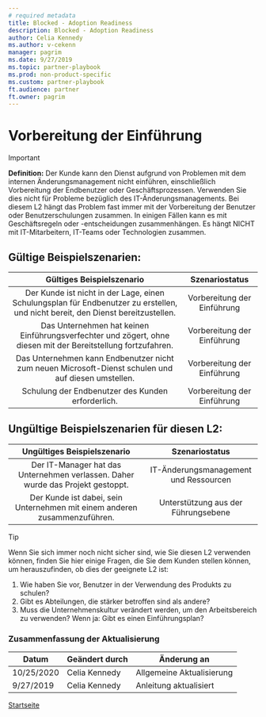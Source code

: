 ```yaml
---
# required metadata
title: Blocked - Adoption Readiness
description: Blocked - Adoption Readiness
author: Celia Kennedy
ms.author: v-cekenn
manager: pagrim
ms.date: 9/27/2019
ms.topic: partner-playbook 
ms.prod: non-product-specific 
ms.custom: partner-playbook 
ft.audience: partner
ft.owner: pagrim
---
```


# Vorbereitung der Einführung

> [!IMPORTANT]
> **Definition:** Der Kunde kann den Dienst aufgrund von Problemen mit dem internen Änderungsmanagement nicht einführen, einschließlich Vorbereitung der Endbenutzer oder Geschäftsprozessen. Verwenden Sie dies nicht für Probleme bezüglich des IT-Änderungsmanagements. Bei diesem L2 hängt das Problem fast immer mit der Vorbereitung der Benutzer oder Benutzerschulungen zusammen. In einigen Fällen kann es mit Geschäftsregeln oder -entscheidungen zusammenhängen. Es hängt NICHT mit ​IT-Mitarbeitern, IT-Teams oder Technologien zusammen.

## Gültige Beispielszenarien:

| Gültiges Beispielszenario | Szenariostatus |
| :--: | :--: |
| Der Kunde ist nicht in der Lage, einen Schulungsplan für Endbenutzer zu erstellen, und nicht bereit, den Dienst bereitzustellen. | Vorbereitung der Einführung |
| Das Unternehmen hat keinen Einführungsverfechter und zögert, ohne diesen mit der Bereitstellung fortzufahren. | Vorbereitung der Einführung |
| Das Unternehmen kann Endbenutzer nicht zum neuen Microsoft-Dienst schulen und auf diesen umstellen. | Vorbereitung der Einführung |
| Schulung der Endbenutzer des Kunden erforderlich. | Vorbereitung der Einführung |

## Ungültige Beispielszenarien für diesen L2:

| Ungültiges Beispielszenario | Szenariostatus |
| :--: | :--: |
| Der IT-Manager hat das Unternehmen verlassen. Daher wurde das Projekt gestoppt. | IT-Änderungsmanagement und Ressourcen |
| Der Kunde ist dabei, sein Unternehmen mit einem anderen zusammenzuführen. | Unterstützung aus der Führungsebene |

> [!TIP]
> Wenn Sie sich immer noch nicht sicher sind, wie Sie diesen L2 verwenden können, finden Sie hier einige Fragen, die Sie dem Kunden stellen können, um herauszufinden, ob dies der geeignete L2 ist:
>
>    1. Wie haben Sie vor, Benutzer in der Verwendung des Produkts zu schulen?
>    2. Gibt es Abteilungen, die stärker betroffen sind als andere?
>    3. Muss die Unternehmenskultur verändert werden, um den Arbeitsbereich zu verwenden? Wenn ja: Gibt es einen Einführungsplan?​

###  Zusammenfassung der Aktualisierung

|Datum|Geändert durch|Änderung an|
|---------|---------------|----------------------------|
|10/25/2020| Celia Kennedy| Allgemeine Aktualisierung|
|9/27/2019| Celia Kennedy| Anleitung aktualisiert|

[Startseite](http://partner-docs.microsoft.com)
